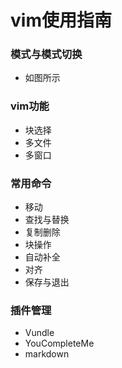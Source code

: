 # vim使用指南

### 模式与模式切换
- 如图所示
### vim功能
- 块选择
- 多文件
- 多窗口

### 常用命令
- 移动
- 查找与替换
- 复制删除
- 块操作
- 自动补全
- 对齐
- 保存与退出

### 插件管理
- Vundle
- YouCompleteMe
- markdown
